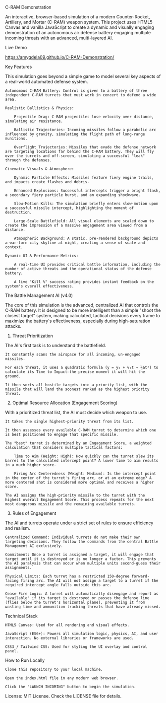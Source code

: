 C-RAM Demonstration

An interactive, browser-based simulation of a modern Counter-Rocket, Artillery, and Mortar (C-RAM) weapon system. This project uses HTML5 Canvas and vanilla JavaScript to create a dynamic and visually engaging demonstration of an autonomous air defense battery engaging multiple incoming threats with an advanced, multi-layered AI.

Live Demo

https://amygdela09.github.io/C-RAM-Demonstration/

Key Features

This simulation goes beyond a simple game to model several key aspects of a real-world automated defense system.

    Autonomous C-RAM Battery: Control is given to a battery of three independent C-RAM turrets that must work in concert to defend a wide area.

    Realistic Ballistics & Physics:

        Projectile Drag: C-RAM projectiles lose velocity over distance, simulating air resistance.

        Ballistic Trajectories: Incoming missiles follow a parabolic arc influenced by gravity, simulating the flight path of long-range munitions.

        Overflight Trajectories: Missiles that evade the defense network are targeting locations far behind the C-RAM battery. They will fly over the turrets and off-screen, simulating a successful "leak" through the defenses.

    Cinematic Visuals & Atmosphere:

        Dynamic Particle Effects: Missiles feature fiery engine trails, and impacts create flashes and debris.

        Enhanced Explosions: Successful intercepts trigger a bright flash, a secondary fiery particle burst, and an expanding shockwave.

        Slow-Motion Kills: The simulation briefly enters slow-motion upon a successful missile intercept, highlighting the moment of destruction.

        Large-Scale Battlefield: All visual elements are scaled down to create the impression of a massive engagement area viewed from a distance.

        Atmospheric Background: A static, pre-rendered background depicts a war-torn city skyline at night, creating a sense of scale and context.

    Dynamic UI & Performance Metrics:

        A real-time UI provides critical battle information, including the number of active threats and the operational status of the defense battery.

        A live "Kill %" success rating provides instant feedback on the system's overall effectiveness.

The Battle Management AI (v4.0)

The core of this simulation is the advanced, centralized AI that controls the C-RAM battery. It is designed to be more intelligent than a simple "shoot the closest target" system, making calculated, tactical decisions every frame to maximize the battery's effectiveness, especially during high-saturation attacks.
1. Threat Prioritization

The AI's first task is to understand the battlefield.

    It constantly scans the airspace for all incoming, un-engaged missiles.

    For each threat, it uses a quadratic formula (y = y₀ + v₀t + ½at²) to calculate its Time to Impact—the precise moment it will hit the ground.

    It then sorts all hostile targets into a priority list, with the missile that will land the soonest ranked as the highest priority threat.

2. Optimal Resource Allocation (Engagement Scoring)

With a prioritized threat list, the AI must decide which weapon to use.

    It takes the single highest-priority threat from its list.

    It then assesses every available C-RAM turret to determine which one is best positioned to engage that specific missile.

    The "best" turret is determined by an Engagement Score, a weighted calculation that considers multiple tactical factors:

        Time to Aim (Weight: High): How quickly can the turret slew its barrel to the calculated intercept point? A lower time to aim results in a much higher score.

        Firing Arc Centeredness (Weight: Medium): Is the intercept point in the center of the turret's firing arc, or at an extreme edge? A more centered shot is considered more optimal and receives a higher score.

    The AI assigns the high-priority missile to the turret with the highest overall Engagement Score. This process repeats for the next most dangerous missile and the remaining available turrets.

3. Rules of Engagement

The AI and turrets operate under a strict set of rules to ensure efficiency and realism.

    Centralized Command: Individual turrets do not make their own targeting decisions. They follow the commands from the central Battle Management AI exclusively.

    Commitment: Once a turret is assigned a target, it will engage that target until it is destroyed or is no longer a factor. This prevents the AI paralysis that can occur when multiple units second-guess their assignments.

    Physical Limits: Each turret has a restricted 150-degree forward-facing firing arc. The AI will not assign a target to a turret if the required intercept angle falls outside this arc.

    Cease Fire Logic: A turret will automatically disengage and report as "available" if its target is destroyed or passes the defense line (flies below the turret's horizontal plane), preventing it from wasting time and ammunition tracking threats that have already missed.

Technical Stack

    HTML5 Canvas: Used for all rendering and visual effects.

    JavaScript (ES6+): Powers all simulation logic, physics, AI, and user interaction. No external libraries or frameworks are used.

    CSS3 / Tailwind CSS: Used for styling the UI overlay and control panel.

How to Run Locally

    Clone this repository to your local machine.

    Open the index.html file in any modern web browser.

    Click the "LAUNCH INCOMING" button to begin the simulation.

License:
    MIT License. Check the LICENSE file for details.
